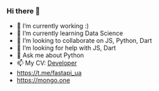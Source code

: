 ### Hi there 👋

- 🔭 I’m currently working :)
- 🌱 I’m currently learning Data Science
- 👯 I’m looking to collaborate on JS, Python, Dart
- 🤔 I’m looking for help with JS, Dart
- 💬 Ask me about Python
- 📫 My CV: [Developer](https://github.com/dagolub/cv/blob/master/Dmytro_Holub_Python_Developer.pdf)
- https://t.me/fastapi_ua
- https://mongo.one

